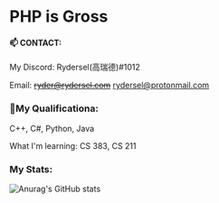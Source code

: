 # PHP is Gross 

#### 📫 CONTACT:

 My Discord: Rydersel(高瑞德)#1012

 Email: <s>ryder@rydersel.com</s>
        rydersel@protonmail.com

### 🚀My Qualificationa:

C++, C#, Python, Java

What I'm learning: CS 383, CS 211


### My Stats:


![Anurag's GitHub stats](https://github-readme-stats.vercel.app/api?username=Rydersel&show_icons=true&theme=synthwave)
